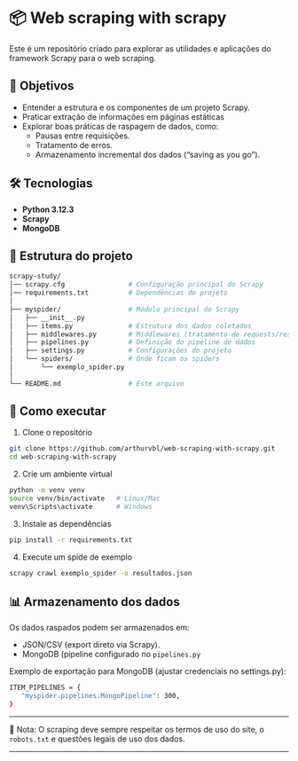 # 📦 Web scraping with scrapy
Este é um repositório criado para explorar as utilidades e aplicações do framework Scrapy para o web scraping.

## 🎯 Objetivos
* Entender a estrutura e os componentes de um projeto Scrapy.
* Praticar extração de informações em páginas estáticas
* Explorar boas práticas de raspagem de dados, como:
  * Pausas entre requisições.
  * Tratamento de erros.
  * Armazenamento incremental dos dados (“saving as you go”).
 
## 🛠️ Tecnologias
* **Python 3.12.3**
* **Scrapy**
* **MongoDB**

## 📂 Estrutura do projeto
```bash
scrapy-study/
│── scrapy.cfg                # Configuração principal do Scrapy
│── requirements.txt          # Dependências do projeto
│
├── myspider/                 # Módulo principal do Scrapy
│   ├── __init__.py
│   ├── items.py              # Estrutura dos dados coletados
│   ├── middlewares.py        # Middlewares (tratamento de requests/responses)
│   ├── pipelines.py          # Definição do pipeline de dados
│   ├── settings.py           # Configurações do projeto
│   └── spiders/              # Onde ficam os spiders
│       └── exemplo_spider.py
│
└── README.md                 # Este arquivo
```

## 🚀 Como executar
1. Clone o repositório
```bash
git clone https://github.com/arthurvbl/web-scraping-with-scrapy.git
cd web-scraping-with-scrapy
```
2. Crie um ambiente virtual
```bash
python -m venv venv
source venv/bin/activate   # Linux/Mac
venv\Scripts\activate      # Windows
```
3. Instale as dependências
```bash
pip install -r requirements.txt
```
4. Execute um spide de exemplo
```bash
scrapy crawl exemplo_spider -o resultados.json
```

## 📊 Armazenamento dos dados
Os dados raspados podem ser armazenados em:
* JSON/CSV (export direto via Scrapy).
* MongoDB (pipeline configurado no `pipelines.py`   

Exemplo de exportação para MongoDB (ajustar credenciais no settings.py):
```bash
ITEM_PIPELINES = {
   "myspider.pipelines.MongoPipeline": 300,
}
```

---

📌 Nota: O scraping deve sempre respeitar os termos de uso do site, o `robots.txt` e questões legais de uso dos dados.

---
